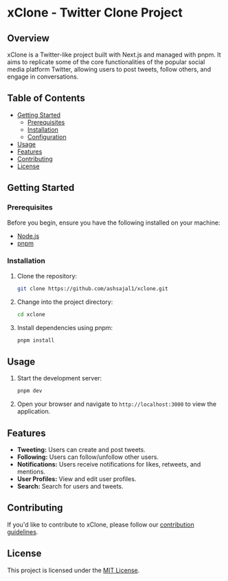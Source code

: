 # xClone - Twitter Clone Project

## Overview

xClone is a Twitter-like project built with Next.js and managed with pnpm. It aims to replicate some of the core functionalities of the popular social media platform Twitter, allowing users to post tweets, follow others, and engage in conversations.

## Table of Contents

- [Getting Started](#getting-started)
  - [Prerequisites](#prerequisites)
  - [Installation](#installation)
  - [Configuration](#configuration)
- [Usage](#usage)
- [Features](#features)
- [Contributing](#contributing)
- [License](#license)

## Getting Started

### Prerequisites

Before you begin, ensure you have the following installed on your machine:

- [Node.js](https://nodejs.org/)
- [pnpm](https://pnpm.io/)

### Installation

1. Clone the repository:

   ```bash
   git clone https://github.com/ashsajal1/xclone.git
   ```

2. Change into the project directory:

   ```bash
   cd xclone
   ```

3. Install dependencies using pnpm:

   ```bash
   pnpm install
   ```

## Usage

1. Start the development server:

   ```bash
   pnpm dev
   ```

2. Open your browser and navigate to `http://localhost:3000` to view the application.

## Features

- **Tweeting:** Users can create and post tweets.
- **Following:** Users can follow/unfollow other users.
- **Notifications:** Users receive notifications for likes, retweets, and mentions.
- **User Profiles:** View and edit user profiles.
- **Search:** Search for users and tweets.

## Contributing

If you'd like to contribute to xClone, please follow our [contribution guidelines](CONTRIBUTING.md).

## License

This project is licensed under the [MIT License](LICENSE).
